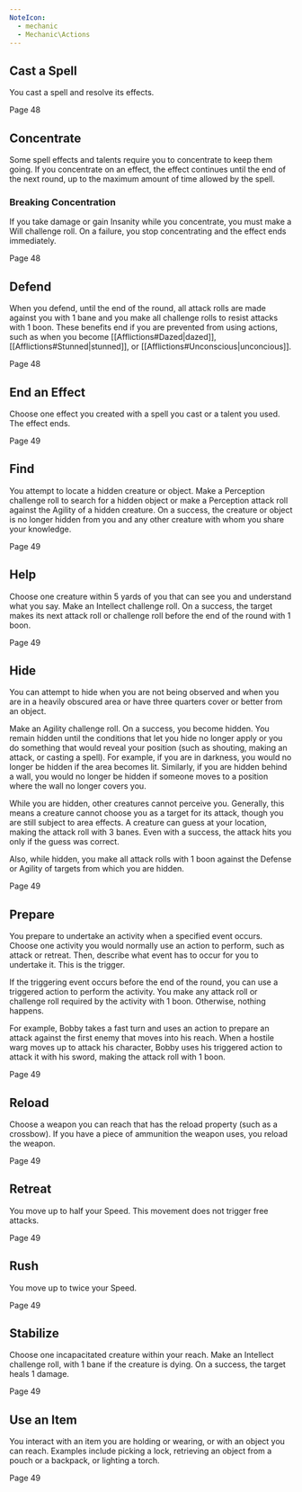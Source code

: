 ```yaml
---
NoteIcon:
  - mechanic
  - Mechanic\Actions
---
```

## Cast a Spell

You cast a spell and resolve its effects.

Page 48

## Concentrate

Some spell effects and talents require you to concentrate to keep them going. If you concentrate on an effect, the effect continues until the end of the next round, up to the maximum amount of time allowed by the spell.

### Breaking Concentration

If you take damage or gain Insanity while you concentrate, you must make a Will challenge roll. On a failure, you stop concentrating and the effect ends immediately.

Page 48

## Defend

When you defend, until the end of the round, all attack rolls are made against you with 1 bane and you make all challenge rolls to resist attacks with 1 boon. These benefits end if you are prevented from using actions, such as when you become [[Afflictions#Dazed|dazed]], [[Afflictions#Stunned|stunned]], or [[Afflictions#Unconscious|unconcious]].

Page 48

## End an Effect

Choose one effect you created with a spell you cast or a talent you used. The effect ends.

Page 49

## Find

You attempt to locate a hidden creature or object. Make a Perception challenge roll to search for a hidden object or make a Perception attack roll against the Agility of a hidden creature. On a success, the creature or object is no longer hidden from you and any other creature with whom you share your knowledge.

Page 49

## Help

Choose one creature within 5 yards of you that can see you and understand what you say. Make an Intellect challenge roll. On a success, the target makes its next attack roll or challenge roll before the end of the round with 1 boon.

Page 49

## Hide

You can attempt to hide when you are not being observed and when you are in a heavily obscured area or have three quarters cover or better from an object.

Make an Agility challenge roll. On a success, you become hidden. You remain hidden until the conditions that let you hide no longer apply or you do something that would reveal your position (such as shouting, making an attack, or casting a spell). For example, if you are in darkness, you would no longer be hidden if the area becomes lit. Similarly, if you are hidden behind a wall, you would no longer be hidden if someone moves to a position where the wall no longer covers you.

While you are hidden, other creatures cannot perceive you. Generally, this means a creature cannot choose you as a target for its attack, though you are still subject to area effects. A creature can guess at your location, making the attack roll with 3 banes. Even with a success, the attack hits you only if the guess was correct.

Also, while hidden, you make all attack rolls with 1 boon against the Defense or Agility of targets from which you are hidden.

Page 49

## Prepare

You prepare to undertake an activity when a specified event occurs. Choose one activity you would normally use an action to perform, such as attack or retreat. Then, describe what event has to occur for you to undertake it. This is the trigger.

If the triggering event occurs before the end of the round, you can use a triggered action to perform the activity. You make any attack roll or challenge roll required by the activity with 1 boon. Otherwise, nothing happens.

For example, Bobby takes a fast turn and uses an action to prepare an attack against the first enemy that moves into his reach. When a hostile warg moves up to attack his character, Bobby uses his triggered action to attack it with his sword, making the attack roll with 1 boon.

Page 49

## Reload

Choose a weapon you can reach that has the reload property (such as a crossbow). If you have a piece of ammunition the weapon uses, you reload the weapon.

Page 49

## Retreat

You move up to half your Speed. This movement does not trigger free attacks.

Page 49

## Rush

You move up to twice your Speed.

Page 49

## Stabilize

Choose one incapacitated creature within your reach. Make an Intellect challenge roll, with 1 bane if the creature is dying. On a success, the target heals 1 damage.

Page 49

## Use an Item

You interact with an item you are holding or wearing, or with an object you can reach. Examples include picking a lock, retrieving an object from a pouch or a backpack, or lighting a torch.

Page 49